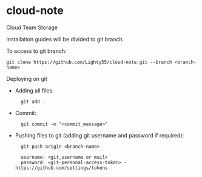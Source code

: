 # cloud-note
Cloud Team Storage

Installation guides will be divided to git branch.

To access to git branch:
```
git clone https://github.com/Lighty55/cloud-note.git --branch <branch-name>
```

Deploying on git
- Adding all files:
    ```
      git add .
    ```
- Commit:
    ```
      git commit -m "<commit_message>"
    ```
- Pushing files to git (adding git username and password if required):
    ```
      git push origin <branch-name>
    ```
    ```
      username: <git_username or mail>
      password: <git-personal-access-token> - https://github.com/settings/tokens
    ```    
